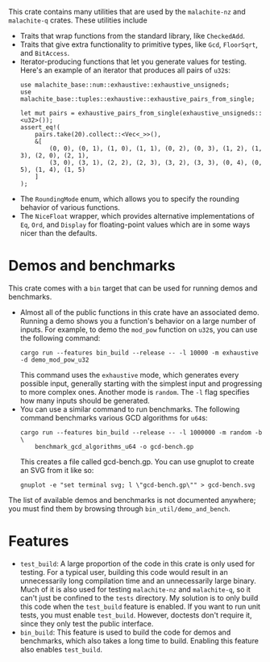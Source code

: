 This crate contains many utilities that are used by the `malachite-nz` and `malachite-q`
crates. These utilities include
- Traits that wrap functions from the standard library, like `CheckedAdd`.
- Traits that give extra functionality to primitive types, like `Gcd`, `FloorSqrt`, and
  `BitAccess`.
- Iterator-producing functions that let you generate values for testing. Here's an example of
  an iterator that produces all pairs of `u32`s:
  ```
  use malachite_base::num::exhaustive::exhaustive_unsigneds;
  use malachite_base::tuples::exhaustive::exhaustive_pairs_from_single;

  let mut pairs = exhaustive_pairs_from_single(exhaustive_unsigneds::<u32>());
  assert_eq!(
      pairs.take(20).collect::<Vec<_>>(),
      &[
          (0, 0), (0, 1), (1, 0), (1, 1), (0, 2), (0, 3), (1, 2), (1, 3), (2, 0), (2, 1),
          (3, 0), (3, 1), (2, 2), (2, 3), (3, 2), (3, 3), (0, 4), (0, 5), (1, 4), (1, 5)
      ]
  );
  ```
- The `RoundingMode` enum, which allows you to specify the rounding behavior of various functions.
- The `NiceFloat` wrapper, which provides alternative implementations of `Eq`, `Ord`, and `Display`
  for floating-point values which are in some ways nicer than the defaults.

# Demos and benchmarks
This crate comes with a `bin` target that can be used for running demos and benchmarks.
- Almost all of the public functions in this crate have an associated demo. Running a demo
  shows you a function's behavior on a large number of inputs. For example, to demo the
  `mod_pow` function on `u32`s, you can use the following command:
  ```
  cargo run --features bin_build --release -- -l 10000 -m exhaustive -d demo_mod_pow_u32
  ```
  This command uses the `exhaustive` mode, which generates every possible input, generally
  starting with the simplest input and progressing to more complex ones. Another mode is
  `random`. The `-l` flag specifies how many inputs should be generated.
- You can use a similar command to run benchmarks. The following command benchmarks various
  GCD algorithms for `u64`s:
  ```text
  cargo run --features bin_build --release -- -l 1000000 -m random -b \
      benchmark_gcd_algorithms_u64 -o gcd-bench.gp
  ```
  This creates a file called gcd-bench.gp. You can use gnuplot to create an SVG from it like
  so:
  ```text
  gnuplot -e "set terminal svg; l \"gcd-bench.gp\"" > gcd-bench.svg
  ```

The list of available demos and benchmarks is not documented anywhere; you must find them by
browsing through `bin_util/demo_and_bench`.

# Features
- `test_build`: A large proportion of the code in this crate is only used for testing. For a
  typical user, building this code would result in an unnecessarily long compilation time and
  an unnecessarily large binary. Much of it is also used for testing `malachite-nz` and
  `malachite-q`, so it can't just be confined to the `tests` directory. My solution is to only
  build this code when the `test_build` feature is enabled. If you want to run unit tests, you
  must enable `test_build`. However, doctests don't require it, since they only test the public
  interface.
- `bin_build`: This feature is used to build the code for demos and benchmarks, which also
  takes a long time to build. Enabling this feature also enables `test_build`.
